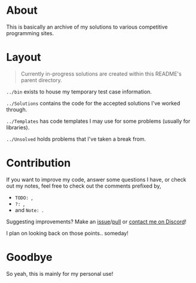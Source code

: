 # About
This is basically an archive of my solutions to various competitive programming sites.

# Layout
> Currently in-progress solutions are created within this README's parent directory.

`../bin` exists to house my temporary test case information.

`../Solutions` contains the code for the accepted solutions I've worked through.

`../Templates` has code templates I may use for some problems (usually for libraries).

`../Unsolved` holds problems that I've taken a break from.

# Contribution
If you want to improve my code, answer some questions I have, or check out my notes, feel free to check out the comments prefixed by,
- `TODO: `,
- `?: `,
- and `Note: `.

Suggesting improvements? Make an [issue](https://github.com/philosolog/Competitive-Programming/issues)/[pull](https://github.com/philosolog/Competitive-Programming/pulls) or [contact me on Discord](https://discord.com/users/897728576659529780)!

I plan on looking back on those points.. someday!

# Goodbye
So yeah, this is mainly for my personal use!
